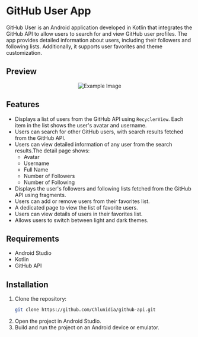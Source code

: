 # GitHub User App
GitHub User is an Android application developed in Kotlin that integrates the GitHub API to allow users to search for and view GitHub user profiles. The app provides detailed information about users, including their followers and following lists. Additionally, it supports user favorites and theme customization.

## Preview
<div align="center">
  <img src="https://github.com/Chlunidia/github-api/assets/115222445/fef7933f-0978-46c7-bbbb-12d1c14113bd" alt="Example Image">
</div>

## Features
- Displays a list of users from the GitHub API using `RecyclerView`. Each item in the list shows the user's avatar and username.
- Users can search for other GitHub users, with search results fetched from the GitHub API.
- Users can view detailed information of any user from the search results.The detail page shows:
  - Avatar
  - Username
  - Full Name
  - Number of Followers
  - Number of Following
- Displays the user's followers and following lists fetched from the GitHub API using fragments.
- Users can add or remove users from their favorites list.
- A dedicated page to view the list of favorite users.
- Users can view details of users in their favorites list.
- Allows users to switch between light and dark themes.

## Requirements

- Android Studio
- Kotlin
- GitHub API

## Installation

1. Clone the repository:
   ```sh
   git clone https://github.com/Chlunidia/github-api.git
2. Open the project in Android Studio.
3. Build and run the project on an Android device or emulator.
